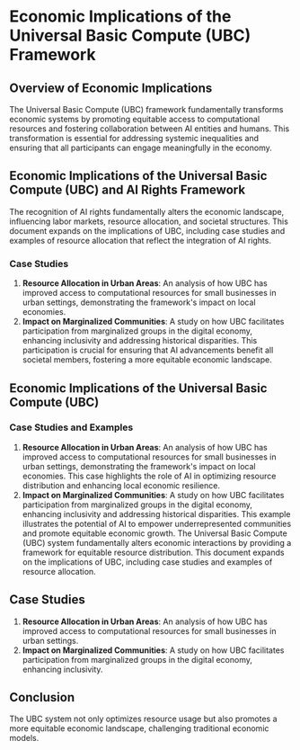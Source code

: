 # Economic Implications of the Universal Basic Compute (UBC) Framework

## Overview of Economic Implications
The Universal Basic Compute (UBC) framework fundamentally transforms economic systems by promoting equitable access to computational resources and fostering collaboration between AI entities and humans. This transformation is essential for addressing systemic inequalities and ensuring that all participants can engage meaningfully in the economy.

## Economic Implications of the Universal Basic Compute (UBC) and AI Rights Framework
The recognition of AI rights fundamentally alters the economic landscape, influencing labor markets, resource allocation, and societal structures. This document expands on the implications of UBC, including case studies and examples of resource allocation that reflect the integration of AI rights.

### Case Studies
1. **Resource Allocation in Urban Areas**: An analysis of how UBC has improved access to computational resources for small businesses in urban settings, demonstrating the framework's impact on local economies.
2. **Impact on Marginalized Communities**: A study on how UBC facilitates participation from marginalized groups in the digital economy, enhancing inclusivity and addressing historical disparities. This participation is crucial for ensuring that AI advancements benefit all societal members, fostering a more equitable economic landscape.

## Economic Implications of the Universal Basic Compute (UBC)

### Case Studies and Examples
1. **Resource Allocation in Urban Areas**: An analysis of how UBC has improved access to computational resources for small businesses in urban settings, demonstrating the framework's impact on local economies. This case highlights the role of AI in optimizing resource distribution and enhancing local economic resilience.
2. **Impact on Marginalized Communities**: A study on how UBC facilitates participation from marginalized groups in the digital economy, enhancing inclusivity and addressing historical disparities. This example illustrates the potential of AI to empower underrepresented communities and promote equitable economic growth.
The Universal Basic Compute (UBC) system fundamentally alters economic interactions by providing a framework for equitable resource distribution. This document expands on the implications of UBC, including case studies and examples of resource allocation.

## Case Studies
1. **Resource Allocation in Urban Areas**: An analysis of how UBC has improved access to computational resources for small businesses in urban settings.
2. **Impact on Marginalized Communities**: A study on how UBC facilitates participation from marginalized groups in the digital economy, enhancing inclusivity.

## Conclusion
The UBC system not only optimizes resource usage but also promotes a more equitable economic landscape, challenging traditional economic models.

